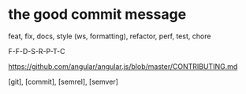 # the good commit message

feat, fix, docs, style (ws, formatting), refactor, perf, test, chore

F-F-D-S-R-P-T-C

https://github.com/angular/angular.js/blob/master/CONTRIBUTING.md

[git], [commit], [semrel], [semver]
